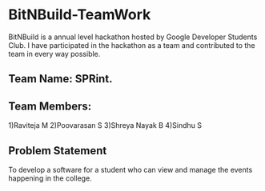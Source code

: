 # BitNBuild-TeamWork

BitNBuild is a annual level hackathon hosted by Google Developer Students Club. I have participated in the hackathon as a team and contributed to the team in every way possible.

## Team Name: SPRint.
## Team Members:
  1)Raviteja M
  2)Poovarasan S
  3)Shreya Nayak B
  4)Sindhu S

## Problem Statement 
To develop a software for a student who can view and manage the events happening in the college.
